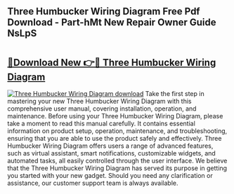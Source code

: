 ## Three Humbucker Wiring Diagram Free Pdf Download - Part-hMt New Repair Owner Guide NsLpS

# <h2><a href="http://dfsn9f.blite.top/?on=Three+Humbucker+Wiring+Diagram">🔗Download New 👉🔴 Three Humbucker Wiring Diagram</a></h2>

[![Three Humbucker Wiring Diagram download](https://i.imgur.com/lujVjoI.png)](http://dfsn9f.blite.top/?on=Three+Humbucker+Wiring+Diagram)
Take the first step in mastering your new Three Humbucker Wiring Diagram with this comprehensive user manual, covering installation, operation, and maintenance. Before using your Three Humbucker Wiring Diagram, please take a moment to read this manual carefully. It contains essential information on product setup, operation, maintenance, and troubleshooting, ensuring that you are able to use the product safely and effectively. Three Humbucker Wiring Diagram offers users a range of advanced features, such as virtual assistant, smart notifications, customizable widgets, and automated tasks, all easily controlled through the user interface. We believe that the Three Humbucker Wiring Diagram has served its purpose in getting you started with your new gadget. Should you need any clarification or assistance, our customer support team is always available.
